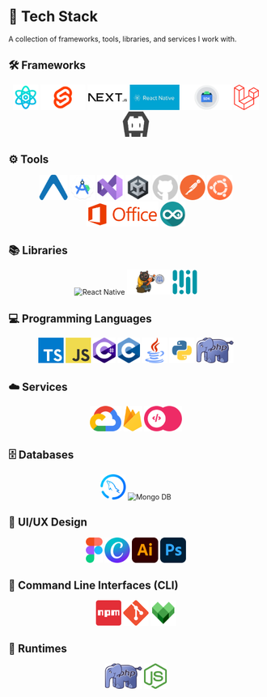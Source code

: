 # 🚀 Tech Stack

A collection of frameworks, tools, libraries, and services I work with.

## 🛠️ Frameworks

<p align="center">
  <img src="graphics/react.png" alt="React" height="50">
  <img src="graphics/svelte.png" alt="Svelte" height="50">
  <img src="graphics/nextjs.png" alt="Nextjs" height="50"> 
  <img src="graphics/reactnative.png" alt="React Native" height="50">
  <img src="graphics/androidsdk.png" alt="Android SDK" height="50">
  <img src="graphics/laravel.png" alt="Laravel" height="50"> 
  <img src="graphics/cordova.png" alt="Cordova" height="50"> 
</p>

## ⚙️ Tools

<p align="center">
  <img src="graphics/expo.png" alt="Expo" height="50">
  <img src="graphics/android-studio.png" alt="Android Studio" height="50">
  <img src="graphics/vs.png" alt="Visual Studio" height="50">
  <img src="graphics/unity.png" alt="Unity" height="50">
  <img src="graphics/github.png" alt="GitHub" height="50">
  <img src="graphics/postman.png" alt="Postman" height="50">
  <img src="graphics/ubuntu.png" alt="Ubuntu" height="50">
  <img src="graphics/office.png" alt="Microsoft Office" height="50">
  <img src="graphics/arduino.png" alt="Arduino" height="50">
</p>

## 📚 Libraries

<p align="center">
  <img src="graphics/react2.png" alt="React Native" height="50">
  <img src="graphics/zustand.png" alt="Zustand" height="50">
  <img src="graphics/mediapipe.png" alt="MediaPipe" height="50">
</p>

## 💻 Programming Languages

<p align="center">
  <img src="graphics/typescript.png" alt="TypeScript" height="50">
  <img src="graphics/javascript.png" alt="JavaScript" height="50">
  <img src="graphics/csharp.png" alt="C#" height="50">
  <img src="graphics/c.png" alt="C" height="50">
  <img src="graphics/java.png" alt="Java" height="50">
  <img src="graphics/python.png" alt="Python" height="50">
  <img src="graphics/php.png" alt="PHP" height="50">
</p>

## ☁️ Services

<p align="center">
  <img src="graphics/gcp.png" alt="Google Cloud" height="50">
  <img src="graphics/firebase.png" alt="Firebase" height="50">
  <img src="graphics/appwrite.png" alt="Appwrite" height="50">
</p>

## 🗄️ Databases

<p align="center">
  <img src="graphics/mysql.png" alt="MySQL" height="50">
  <img src="https://upload.wikimedia.org/wikipedia/commons/thumb/9/93/MongoDB_Logo.svg/2560px-MongoDB_Logo.svg.png" alt="Mongo DB" height="50">
</p>

## 🎨 UI/UX Design

<p align="center">
  <img src="graphics/figma.png" alt="Figma" height="50">
  <img src="graphics/canva.png" alt="Canva" height="50">
  <img src="graphics/ai.png" alt="Adobe Illustrator" height="50">
  <img src="graphics/ps.png" alt="Photoshop" height="50">
</p>

## 🔧 Command Line Interfaces (CLI)

<p align="center">
  <img src="graphics/npm.png" alt="NPM" height="50">
  <img src="graphics/git.png" alt="Git" height="50">
  <img src="graphics/bazel.png" alt="Bazel" height="50">
</p>

## 🚀 Runtimes

<p align="center">
  <img src="graphics/php.png" alt="PHP" height="50">
  <img src="graphics/node.png" alt="Node.js" height="50">
</p>
